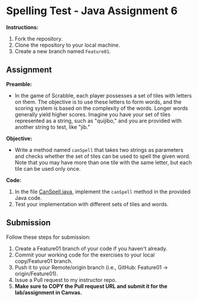 # Spelling Test - Java Assignment 6

**Instructions:**
1. Fork the repository.
2. Clone the repository to your local machine.
3. Create a new branch named `Feature01`.

## Assignment

**Preamble:**
* In the game of Scrabble, each player possesses a set of tiles with letters on them. The objective is to use these letters to form words, and the scoring system is based on the complexity of the words. Longer words generally yield higher scores. Imagine you have your set of tiles represented as a string, such as "quijibo," and you are provided with another string to test, like "jib."

**Objective:**
* Write a method named `canSpell` that takes two strings as parameters and checks whether the set of tiles can be used to spell the given word. Note that you may have more than one tile with the same letter, but each tile can be used only once.

**Code:**
1. In the file [CanSpell.java](src/CanSpell.java), implement the `canSpell` method in the provided Java code.
2. Test your implementation with different sets of tiles and words.

## Submission
Follow these steps for submission:
1. Create a Feature01 branch of your code if you haven't already.
2. Commit your working code for the exercises to your local copy/Feature01 branch.
3. Push it to your Remote/origin branch (i.e., GitHub: Feature01 -> origin/Feature01).
4. Issue a Pull request to my instructor repo.
5. **Make sure to COPY the Pull request URL and submit it for the lab/assignment in Canvas.**